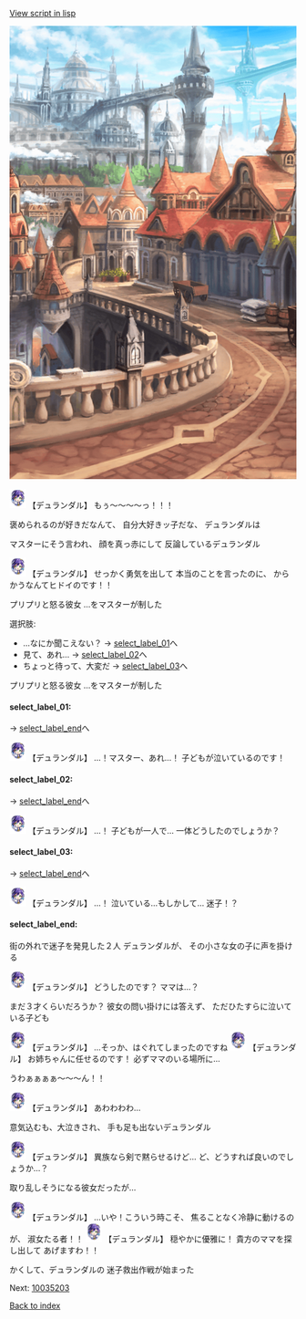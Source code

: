 [View script in lisp](../scripts/10035202.txt)

![town.png](../images/backgrounds/town.png)

<img src="../images/units/100351.png" alt="100351.png" height="34"/>
【デュランダル】
もぅ～～～～っ！！！

褒められるのが好きだなんて、
自分大好きッ子だな、
デュランダルは

マスターにそう言われ、
顔を真っ赤にして
反論しているデュランダル

<img src="../images/units/100351.png" alt="100351.png" height="34"/>
【デュランダル】
せっかく勇気を出して
本当のことを言ったのに、
からかうなんてヒドイのです！！

プリプリと怒る彼女
…をマスターが制した

選択肢:
- …なにか聞こえない？ → [select_label_01](#select_label_01)へ
- 見て、あれ… → [select_label_02](#select_label_02)へ
- ちょっと待って、大変だ → [select_label_03](#select_label_03)へ

プリプリと怒る彼女
…をマスターが制した

#### select_label_01:
 → [select_label_end](#select_label_end)へ

<img src="../images/units/100351.png" alt="100351.png" height="34"/>
【デュランダル】
…！マスター、あれ…！
子どもが泣いているのです！

#### select_label_02:
 → [select_label_end](#select_label_end)へ

<img src="../images/units/100351.png" alt="100351.png" height="34"/>
【デュランダル】
…！
子どもが一人で…
一体どうしたのでしょうか？

#### select_label_03:
 → [select_label_end](#select_label_end)へ

<img src="../images/units/100351.png" alt="100351.png" height="34"/>
【デュランダル】
…！
泣いている…もしかして…
迷子！？

#### select_label_end:

街の外れで迷子を発見した２人
デュランダルが、
その小さな女の子に声を掛ける

<img src="../images/units/100351.png" alt="100351.png" height="34"/>
【デュランダル】
どうしたのです？
ママは…？

まだ３才くらいだろうか？
彼女の問い掛けには答えず、
ただひたすらに泣いている子ども

<img src="../images/units/100351.png" alt="100351.png" height="34"/>
【デュランダル】
…そっか、はぐれてしまったのですね

<img src="../images/units/100351.png" alt="100351.png" height="34"/>
【デュランダル】
お姉ちゃんに任せるのです！
必ずママのいる場所に…

うわぁぁぁぁ～～～ん！！

<img src="../images/units/100351.png" alt="100351.png" height="34"/>
【デュランダル】
あわわわわ…

意気込むも、大泣きされ、
手も足も出ないデュランダル

<img src="../images/units/100351.png" alt="100351.png" height="34"/>
【デュランダル】
異族なら剣で黙らせるけど…
ど、どうすれば良いのでしょうか…？

取り乱しそうになる彼女だったが…

<img src="../images/units/100351.png" alt="100351.png" height="34"/>
【デュランダル】
…いや！こういう時こそ、
焦ることなく冷静に動けるのが、
淑女たる者！！

<img src="../images/units/100351.png" alt="100351.png" height="34"/>
【デュランダル】
穏やかに優雅に！
貴方のママを探し出して
あげますわ！！

かくして、デュランダルの
迷子救出作戦が始まった


Next: [10035203](10035203.md)

[Back to index](index.md)

